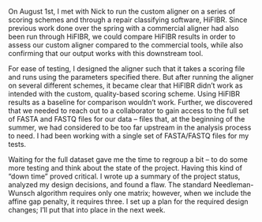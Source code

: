 On August 1st, I met with Nick to run the custom aligner on a series of scoring schemes and through a repair classifying software, HiFIBR. Since previous work done over the spring with a commercial aligner had also been run through HiFIBR, we could compare HiFIBR results in order to assess our custom aligner compared to the commercial tools, while also confirming that our output works with this downstream tool. 

For ease of testing, I designed the aligner such that it takes a scoring file and runs using the parameters specified there. But after running the aligner on several different schemes, it became clear that HiFIBR didn’t work as intended with the custom, quality-based scoring scheme. Using HiFIBR results as a baseline for comparison wouldn’t work. Further, we discovered that we needed to reach out to a collaborator to gain access to the full set of FASTA and FASTQ files for our data – files that, at the beginning of the summer, we had considered to be too far upstream in the analysis process to need. I had been working with a single set of FASTA/FASTQ files for my tests. 

Waiting for the full dataset gave me the time to regroup a bit – to do some more testing and think about the state of the project. Having this kind of “down time” proved critical. I wrote up a summary of the project status, analyzed my design decisions, and found a flaw. The standard Needleman-Wunsch algorithm requires only one matrix; however, when we include the affine gap penalty, it requires three. I set up a plan for the required design changes; I’ll put that into place in the next week.    
